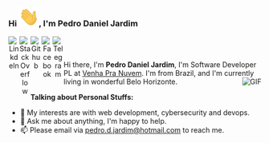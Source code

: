 <h3 align="left">Hi <img src="https://raw.githubusercontent.com/ABSphreak/ABSphreak/master/gifs/Hi.gif" width="40px" />, I'm Pedro Daniel Jardim</h1>

<div align="center">
      <a href="https://www.linkedin.com/in/pedro-daniel-jardim-280597a8/">
      <img align="left" alt="Linkdeln" width="22px" src="https://cdn.jsdelivr.net/npm/simple-icons@v3/icons/linkedin.svg" />
      </a>
    <a href="https://stackoverflow.com/users/13221149/pedrodanieljardim">
      <img align="left" alt="StackOverflow" width="22px" src="https://cdn.jsdelivr.net/npm/simple-icons@3.1.0/icons/stackoverflow.svg" />
    </a>
    <a href="https://github.com/pedrodanieljardim">
      <img align="left" alt="Github" width="22px" src="https://cdn.jsdelivr.net/npm/simple-icons@v3/icons/github.svg" />
    </a>
    <a href="https://www.facebook.com/pedro.daniel.102/">
      <img align="left" alt="Facebook" width="22px" src="https://cdn.jsdelivr.net/npm/simple-icons@v3/icons/facebook.svg" />
    </a>
    <a href="https://t.me/pedrdj">
      <img align="left" alt="Telegram" width="22px" src="https://cdn.jsdelivr.net/npm/simple-icons@v3/icons/telegram.svg" />
    </a>
 </div>
<br/>
<br/>

Hi there, I'm **Pedro Daniel Jardim**, I'm Software Developer PL at [Venha Pra Nuvem](https://venhapranuvem.com.br
). I'm from Brazil, and I'm currently living in wonderful Belo Horizonte.
<img align="right" alt="GIF" src="https://media.giphy.com/media/10AoZDUmPrhguQ/giphy.gif" />

**Talking about Personal Stuffs:**

- 🤔 My interests are with web development, cybersecurity and devops.
- 💬 Ask me about anything, I'm happy to help.
- 📫 Please email via pedro.d.jardim@hotmail.com to reach me.


